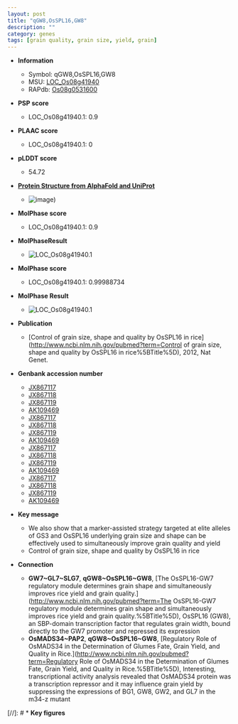 ```yaml
---
layout: post
title: "qGW8,OsSPL16,GW8"
description: ""
category: genes
tags: [grain quality, grain size, yield, grain]
---
```


* **Information**  
    + Symbol: qGW8,OsSPL16,GW8  
    + MSU: [LOC_Os08g41940](http://rice.plantbiology.msu.edu/cgi-bin/ORF_infopage.cgi?orf=LOC_Os08g41940)  
    + RAPdb: [Os08g0531600](http://rapdb.dna.affrc.go.jp/viewer/gbrowse_details/irgsp1?name=Os08g0531600)  

* **PSP score**  
    + LOC_Os08g41940.1: 0.9 

* **PLAAC score**  
    + LOC_Os08g41940.1: 0 

* **pLDDT score**
    + 54.72

* **[Protein Structure from AlphaFold and UniProt](https://www.uniprot.org/uniprotkb/Q6YZE8/entry#structure)**
    + ![image](https://ricepsp.github.io/images/Q6/AF-Q6YZE8-F1.png))

* **MolPhase score**
    + LOC_Os08g41940.1: 0.9

* **MolPhaseResult**
    + ![LOC_Os08g41940.1](https://ricepsp.github.io/pictures/LOC_Os08g/LOC_Os08g41940.1.png)

* **MolPhase score**
    + LOC_Os08g41940.1: 0.99988734

* **MolPhase Result**
    + ![LOC_Os08g41940.1](https://304243504.github.io/Pictures/LOC_Os08g/LOC_Os08g41940.1.png)

* **Publication**  
    + [Control of grain size, shape and quality by OsSPL16 in rice](http://www.ncbi.nlm.nih.gov/pubmed?term=Control of grain size, shape and quality by OsSPL16 in rice%5BTitle%5D), 2012, Nat Genet.

* **Genbank accession number**  
    + [JX867117](http://www.ncbi.nlm.nih.gov/nuccore/JX867117)
    + [JX867118](http://www.ncbi.nlm.nih.gov/nuccore/JX867118)
    + [JX867119](http://www.ncbi.nlm.nih.gov/nuccore/JX867119)
    + [AK109469](http://www.ncbi.nlm.nih.gov/nuccore/AK109469)
    + [JX867117](http://www.ncbi.nlm.nih.gov/nuccore/JX867117)
    + [JX867118](http://www.ncbi.nlm.nih.gov/nuccore/JX867118)
    + [JX867119](http://www.ncbi.nlm.nih.gov/nuccore/JX867119)
    + [AK109469](http://www.ncbi.nlm.nih.gov/nuccore/AK109469)
    + [JX867117](http://www.ncbi.nlm.nih.gov/nuccore/JX867117)
    + [JX867118](http://www.ncbi.nlm.nih.gov/nuccore/JX867118)
    + [JX867119](http://www.ncbi.nlm.nih.gov/nuccore/JX867119)
    + [AK109469](http://www.ncbi.nlm.nih.gov/nuccore/AK109469)
    + [JX867117](http://www.ncbi.nlm.nih.gov/nuccore/JX867117)
    + [JX867118](http://www.ncbi.nlm.nih.gov/nuccore/JX867118)
    + [JX867119](http://www.ncbi.nlm.nih.gov/nuccore/JX867119)
    + [AK109469](http://www.ncbi.nlm.nih.gov/nuccore/AK109469)

* **Key message**  
    + We also show that a marker-assisted strategy targeted at elite alleles of GS3 and OsSPL16 underlying grain size and shape can be effectively used to simultaneously improve grain quality and yield
    + Control of grain size, shape and quality by OsSPL16 in rice

* **Connection**  
    + __GW7~GL7~SLG7__, __qGW8~OsSPL16~GW8__, [The OsSPL16-GW7 regulatory module determines grain shape and simultaneously improves rice yield and grain quality.](http://www.ncbi.nlm.nih.gov/pubmed?term=The OsSPL16-GW7 regulatory module determines grain shape and simultaneously improves rice yield and grain quality.%5BTitle%5D), OsSPL16 (GW8), an SBP-domain transcription factor that regulates grain width, bound directly to the GW7 promoter and repressed its expression
    + __OsMADS34~PAP2__, __qGW8~OsSPL16~GW8__, [Regulatory Role of OsMADS34 in the Determination of Glumes Fate, Grain Yield, and Quality in Rice.](http://www.ncbi.nlm.nih.gov/pubmed?term=Regulatory Role of OsMADS34 in the Determination of Glumes Fate, Grain Yield, and Quality in Rice.%5BTitle%5D), Interesting, transcriptional activity analysis revealed that OsMADS34 protein was a transcription repressor and it may influence grain yield by suppressing the expressions of BG1, GW8, GW2, and GL7 in the m34-z mutant

[//]: # * **Key figures**  


